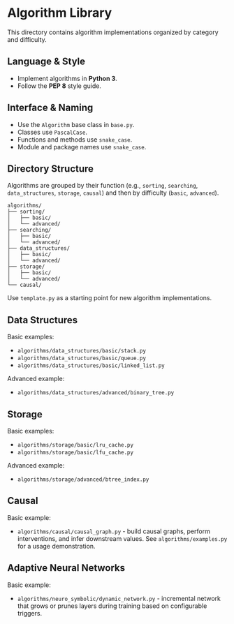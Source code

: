 # Algorithm Library

This directory contains algorithm implementations organized by category
and difficulty.

## Language & Style
- Implement algorithms in **Python 3**.
- Follow the **PEP 8** style guide.

## Interface & Naming
- Use the `Algorithm` base class in `base.py`.
- Classes use `PascalCase`.
- Functions and methods use `snake_case`.
- Module and package names use `snake_case`.

## Directory Structure
Algorithms are grouped by their function (e.g., `sorting`, `searching`,
`data_structures`, `storage`, `causal`) and then by difficulty (`basic`, `advanced`).

```
algorithms/
├── sorting/
│   ├── basic/
│   └── advanced/
├── searching/
│   ├── basic/
│   └── advanced/
├── data_structures/
│   ├── basic/
│   └── advanced/
├── storage/
│   ├── basic/
│   └── advanced/
└── causal/
```

Use `template.py` as a starting point for new algorithm implementations.

## Data Structures

Basic examples:

- `algorithms/data_structures/basic/stack.py`
- `algorithms/data_structures/basic/queue.py`
- `algorithms/data_structures/basic/linked_list.py`

Advanced example:

- `algorithms/data_structures/advanced/binary_tree.py`

## Storage

Basic examples:

- `algorithms/storage/basic/lru_cache.py`
- `algorithms/storage/basic/lfu_cache.py`

Advanced example:

- `algorithms/storage/advanced/btree_index.py`

## Causal

Basic example:

- `algorithms/causal/causal_graph.py` - build causal graphs, perform interventions,
  and infer downstream values. See `algorithms/examples.py` for a usage
  demonstration.

## Adaptive Neural Networks

Basic example:

- `algorithms/neuro_symbolic/dynamic_network.py` - incremental network that
  grows or prunes layers during training based on configurable triggers.

